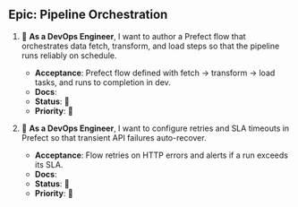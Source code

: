 
## Epic: Pipeline Orchestration

1. 🔴 **As a DevOps Engineer**, I want to author a Prefect flow that orchestrates data fetch, transform, and load steps so that the pipeline runs reliably on schedule.

   * **Acceptance**: Prefect flow defined with fetch → transform → load tasks, and runs to completion in dev.
   *  **Docs**: 
   * **Status**: 🔴 
   * **Priority**: 🔴
2. 🔴 **As a DevOps Engineer**, I want to configure retries and SLA timeouts in Prefect so that transient API failures auto-recover.

   * **Acceptance**: Flow retries on HTTP errors and alerts if a run exceeds its SLA.
   *  **Docs**: 
   * **Status**: 🔴 
   * **Priority**: 🔴